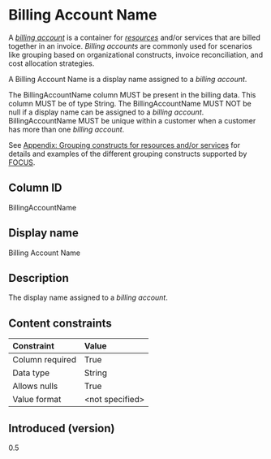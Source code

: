# Billing Account Name

A [*billing account*](#glossary:billing-account) is a container for [*resources*](#glossary:resource) and/or services that are billed together in an invoice. *Billing accounts* are commonly used for scenarios like grouping based on organizational constructs, invoice reconciliation, and cost allocation strategies.

A Billing Account Name is a display name assigned to a *billing account*.

The BillingAccountName column MUST be present in the billing data. This column MUST be of type String. The BillingAccountName MUST NOT be null if a display name can be assigned to a *billing account*. BillingAccountName MUST be unique within a customer when a customer has more than one *billing account*.

See [Appendix: Grouping constructs for resources and/or services](#groupingconstructsforresourcesand/orservices) for details and examples of the different grouping constructs supported by [FOCUS](#glossary:finops-cost-and-usage-specification).

## Column ID

BillingAccountName

## Display name

Billing Account Name

## Description

The display name assigned to a *billing account*.

## Content constraints

|    Constraint   |      Value      |
|:----------------|:----------------|
| Column required | True            |
| Data type       | String          |
| Allows nulls    | True            |
| Value format    | \<not specified> |

## Introduced (version)

0.5
